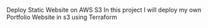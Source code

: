 Deploy Static Website on AWS S3
In this project I will deploy my own Portfolio Website in s3 using Terraform
